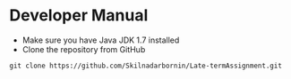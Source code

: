 # Developer Manual

* Make sure you have Java JDK 1.7 installed
* Clone the repository from GitHub

```git clone https://github.com/Skilnadarbornin/Late-termAssignment.git```
